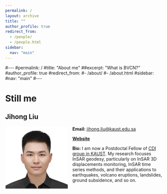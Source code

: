 ```yaml
---
permalink: /
layout: archive
title: ""
author_profile: true
redirect_from: 
  - /people/
  - /people.html
sidebar:
  nav: "main"
---
```

#---
#permalink: /
#title: "About me"
##excerpt: "What is BVCN?"
#author_profile: true
#redirect_from: 
#- /about/
#- /about.html
#sidebar:
#nav: "main"
#---
# Still me

## Jihong Liu

<img align="left" src="/images/ljh.png" width="200px" style="padding-right: 15px">

**Email:** jihong.liu@kaust.edu.sa

**[Website](https://jihongliu2024.github.io)**

**Bio:** I am now a Postdoctal Fellow of [CDI group in KAUST](https://cdi.kaust.edu.sa). My research focuses InSAR geodesy, particularly on InSAR 3D displacements monitoring, InSAR time series methods, and their applications to earthquakes, volcano eruptions, landslides, ground subsidence, and so on.



